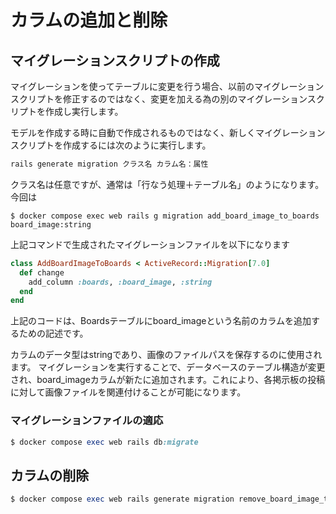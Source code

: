 # カラムの追加と削除

## マイグレーションスクリプトの作成
マイグレーションを使ってテーブルに変更を行う場合、以前のマイグレーションスクリプトを修正するのではなく、変更を加える為の別のマイグレーションスクリプトを作成し実行します。

モデルを作成する時に自動で作成されるものではなく、新しくマイグレーションスクリプトを作成するには次のように実行します。
```ruby
rails generate migration クラス名 カラム名：属性
```
クラス名は任意ですが、通常は「行なう処理＋テーブル名」のようになります。
今回は
```
$ docker compose exec web rails g migration add_board_image_to_boards board_image:string
```

上記コマンドで生成されたマイグレーションファイルを以下になります

```ruby
class AddBoardImageToBoards < ActiveRecord::Migration[7.0]
  def change
    add_column :boards, :board_image, :string
  end
end
```
上記のコードは、Boardsテーブルにboard_imageという名前のカラムを追加するための記述です。

カラムのデータ型はstringであり、画像のファイルパスを保存するのに使用されます。
マイグレーションを実行することで、データベースのテーブル構造が変更され、board_imageカラムが新たに追加されます。これにより、各掲示板の投稿に対して画像ファイルを関連付けることが可能になります。

### マイグレーションファイルの適応
```ruby
$ docker compose exec web rails db:migrate
```

## カラムの削除
```ruby
$ docker compose exec web rails generate migration remove_board_image_to_boards board_image:string
```

